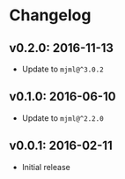 # Changelog

## v0.2.0: 2016-11-13

- Update to `mjml@^3.0.2`

## v0.1.0: 2016-06-10

- Update to `mjml@^2.2.0`

## v0.0.1: 2016-02-11

- Initial release
